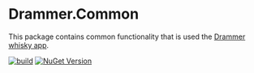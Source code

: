 # Drammer.Common
This package contains common functionality that is used the [Drammer whisky app](https://drammer.com).

[![build](https://github.com/Drammer-whisky-app/Drammer.Common/actions/workflows/build.yml/badge.svg)](https://github.com/Drammer-whisky-app/Drammer.Common/actions/workflows/build.yml)
[![NuGet Version](https://img.shields.io/nuget/v/Drammer.Common)](https://www.nuget.org/packages/Drammer.Common/)